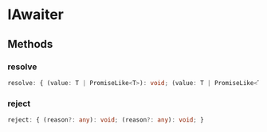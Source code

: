 # IAwaiter

## Methods

### resolve

```ts
resolve: { (value: T | PromiseLike<T>): void; (value: T | PromiseLike<T>): void; }
```

### reject

```ts
reject: { (reason?: any): void; (reason?: any): void; }
```
